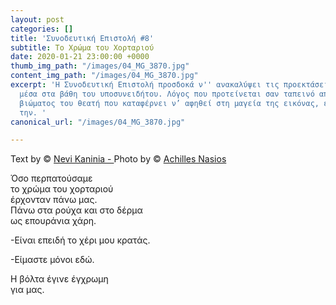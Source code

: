 ```yaml
---
layout: post
categories: []
title: 'Συνοδευτική Επιστολή #8'
subtitle: Το Χρώμα του Χορταριού
date: 2020-01-21 23:00:00 +0000
thumb_img_path: "/images/04_MG_3870.jpg"
content_img_path: "/images/04_MG_3870.jpg"
excerpt: 'Η Συνοδευτική Επιστολή προσδοκά ν'' ανακαλύψει τις προεκτάσεις της εικόνας
  μέσα στα βάθη του υποσυνειδήτου. Λόγος που προτείνεται σαν ταπεινό απαύγασμα του
  βιώματος του θεατή που καταφέρνει ν’ αφηθεί στη μαγεία της εικόνας, επαναδημιουργώντας
  την. '
canonical_url: "/images/04_MG_3870.jpg"

---
```

Text by © <a href="https://www.facebook.com/nevi.kaninia" target="blank">Nevi Kaninia - </a>Photo by © <a href="https://anikon.org/" target="blank">Achilles Nasios</a>

Όσο περπατούσαμε   
το χρώμα του χορταριού  
έρχονταν πάνω μας.  
Πάνω στα ρούχα και στο δέρμα  
ως επουράνια χάρη.

\-Είναι επειδή το χέρι μου κρατάς.

\-Είμαστε μόνοι εδώ.

Η βόλτα έγινε έγχρωμη  
για μας.